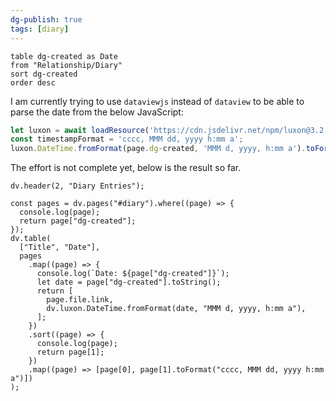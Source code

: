 ```yaml
---
dg-publish: true
tags: [diary]
---
```


```dataview
table dg-created as Date
from "Relationship/Diary"
sort dg-created
order desc
```

I am currently trying to use `dataviewjs` instead of `dataview` to be able to parse the date from the below JavaScript:

```javascript
let luxon = await loadResource('https://cdn.jsdelivr.net/npm/luxon@3.2.1/build/global/luxon.min.
const timestampFormat = 'cccc, MMM dd, yyyy h:mm a';
luxon.DateTime.fromFormat(page.dg-created, 'MMM d, yyyy, h:mm a').toFormat(timestampFormat);
```

The effort is not complete yet, below is the result so far.

```dataviewjs  
dv.header(2, "Diary Entries");

const pages = dv.pages("#diary").where((page) => {
  console.log(page);
  return page["dg-created"];
});
dv.table(
  ["Title", "Date"],
  pages
    .map((page) => {
      console.log(`Date: ${page["dg-created"]}`);
      let date = page["dg-created"].toString();
      return [
        page.file.link,
        dv.luxon.DateTime.fromFormat(date, "MMM d, yyyy, h:mm a"),
      ];
    })
    .sort((page) => {
      console.log(page);
      return page[1];
    })
    .map((page) => [page[0], page[1].toFormat("cccc, MMM dd, yyyy h:mm a")])
);
```